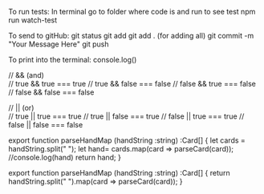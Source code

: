 To run tests:
In terminal go to folder where code is and run to see test
npm run watch-test

To send to gitHub:
git status
git add 
git add . (for adding all)
git commit -m "Your Message Here"
git push

To print into the terminal:
console.log()






// && (and)   
// true && true === true
// true && false === false
// false && true === false
// false && false === false

// || (or)   
// true || true === true
// true || false === true
// false || true === true
// false || false === false


export function parseHandMap (handString :string) :Card[] {
    let cards = handString.split(" ");
    let hand= cards.map(card => parseCard(card));
    //console.log(hand)
    return hand;
}

export function parseHandMap (handString :string) :Card[] {
    return handString.split(" ").map(card => parseCard(card));
}
